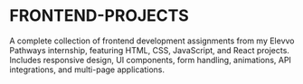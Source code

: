 # FRONTEND-PROJECTS
A complete collection of frontend development assignments from my Elevvo Pathways internship, featuring HTML, CSS, JavaScript, and React projects. Includes responsive design, UI components, form handling, animations, API integrations, and multi-page applications.
